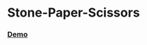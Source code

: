 # Stone-Paper-Scissors
<h3><a href="https://saurabh123pandey.github.io/Stone-Paper-Scissors/">Demo</a></h3>
